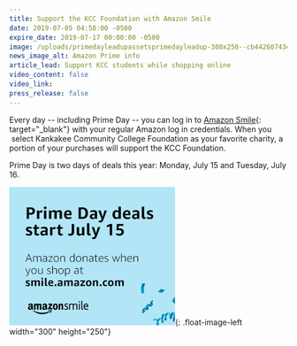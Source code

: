```yaml
---
title: Support the KCC Foundation with Amazon Smile
date: 2019-07-05 04:58:00 -0500
expire_date: 2019-07-17 00:00:00 -0500
image: /uploads/primedayleadupassetsprimedayleadup-300x250--cb442607434-.png
news_image_alt: Amazon Prime info
article_lead: Support KCC students while shopping online
video_content: false
video_link:
press_release: false
---
```


Every day -- including Prime Day -- you can log in to ​[Amazon Smile](https://smile.amazon.com/ap/signin/131-4957304-5915913?_encoding=UTF8&amp;openid.assoc_handle=amzn_smile&amp;openid.claimed_id=http%3A%2F%2Fspecs.openid.net%2Fauth%2F2.0%2Fidentifier_select&amp;openid.identity=http%3A%2F%2Fspecs.openid.net%2Fauth%2F2.0%2Fidentifier_select&amp;openid.mode=checkid_setup&amp;openid.ns=http%3A%2F%2Fspecs.openid.net%2Fauth%2F2.0&amp;openid.ns.pape=http%3A%2F%2Fspecs.openid.net%2Fextensions%2Fpape%2F1.0&amp;openid.pape.max_auth_age=0&amp;openid.return_to=https%3A%2F%2Fsmile.amazon.com%2Fgp%2Fcharity%2Fhomepage.html%2F131-4957304-5915913%3Fie%3DUTF8%26newts%3D1%26orig%3DLw%253D%253D){: target="_blank"}&nbsp;with your regular Amazon log in credentials. When you &nbsp;select Kankakee Community College Foundation as your favorite charity, a portion of your purchases will support the KCC Foundation.

Prime Day is two days of deals this year: Monday, July 15 and Tuesday, July 16.

![](/uploads/primedayleadupassetsprimedayleadup-300x250--cb442607434-.png){: .float-image-left width="300" height="250"}